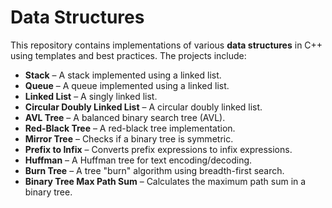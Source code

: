 # Data Structures

This repository contains implementations of various **data structures** in C++ using templates and best practices. The projects include:

- **Stack** – A stack implemented using a linked list.
- **Queue** – A queue implemented using a linked list.
- **Linked List** – A singly linked list.
- **Circular Doubly Linked List** – A circular doubly linked list.
- **AVL Tree** – A balanced binary search tree (AVL).
- **Red-Black Tree** – A red-black tree implementation.
- **Mirror Tree** – Checks if a binary tree is symmetric.
- **Prefix to Infix** – Converts prefix expressions to infix expressions.
- **Huffman** – A Huffman tree for text encoding/decoding.
- **Burn Tree** – A tree "burn" algorithm using breadth-first search.
- **Binary Tree Max Path Sum** – Calculates the maximum path sum in a binary tree.
